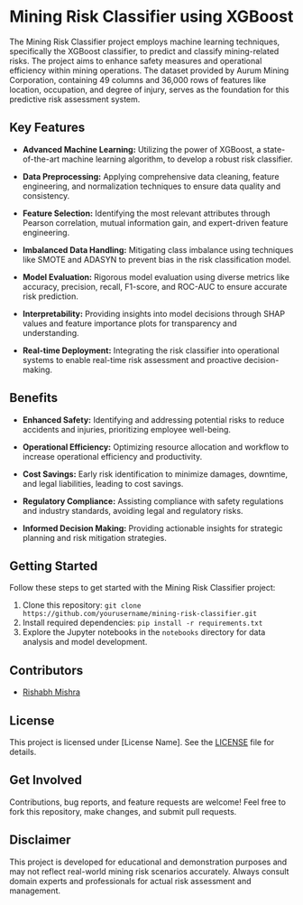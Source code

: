 # Mining Risk Classifier using XGBoost


The Mining Risk Classifier project employs machine learning techniques, specifically the XGBoost classifier, to predict and classify mining-related risks. The project aims to enhance safety measures and operational efficiency within mining operations. The dataset provided by Aurum Mining Corporation, containing 49 columns and 36,000 rows of features like location, occupation, and degree of injury, serves as the foundation for this predictive risk assessment system.

## Key Features

- **Advanced Machine Learning:** Utilizing the power of XGBoost, a state-of-the-art machine learning algorithm, to develop a robust risk classifier.
  
- **Data Preprocessing:** Applying comprehensive data cleaning, feature engineering, and normalization techniques to ensure data quality and consistency.
  
- **Feature Selection:** Identifying the most relevant attributes through Pearson correlation, mutual information gain, and expert-driven feature engineering.
  
- **Imbalanced Data Handling:** Mitigating class imbalance using techniques like SMOTE and ADASYN to prevent bias in the risk classification model.
  
- **Model Evaluation:** Rigorous model evaluation using diverse metrics like accuracy, precision, recall, F1-score, and ROC-AUC to ensure accurate risk prediction.
  
- **Interpretability:** Providing insights into model decisions through SHAP values and feature importance plots for transparency and understanding.
  
- **Real-time Deployment:** Integrating the risk classifier into operational systems to enable real-time risk assessment and proactive decision-making.

## Benefits

- **Enhanced Safety:** Identifying and addressing potential risks to reduce accidents and injuries, prioritizing employee well-being.
  
- **Operational Efficiency:** Optimizing resource allocation and workflow to increase operational efficiency and productivity.
  
- **Cost Savings:** Early risk identification to minimize damages, downtime, and legal liabilities, leading to cost savings.
  
- **Regulatory Compliance:** Assisting compliance with safety regulations and industry standards, avoiding legal and regulatory risks.
  
- **Informed Decision Making:** Providing actionable insights for strategic planning and risk mitigation strategies.

## Getting Started

Follow these steps to get started with the Mining Risk Classifier project:

1. Clone this repository: `git clone https://github.com/yourusername/mining-risk-classifier.git`
2. Install required dependencies: `pip install -r requirements.txt`
3. Explore the Jupyter notebooks in the `notebooks` directory for data analysis and model development.

## Contributors

- [Rishabh Mishra](https://github.com/rishabhmishra8888)


## License

This project is licensed under [License Name]. See the [LICENSE](link-to-license) file for details.

## Get Involved

Contributions, bug reports, and feature requests are welcome! Feel free to fork this repository, make changes, and submit pull requests.

## Disclaimer

This project is developed for educational and demonstration purposes and may not reflect real-world mining risk scenarios accurately. Always consult domain experts and professionals for actual risk assessment and management.

